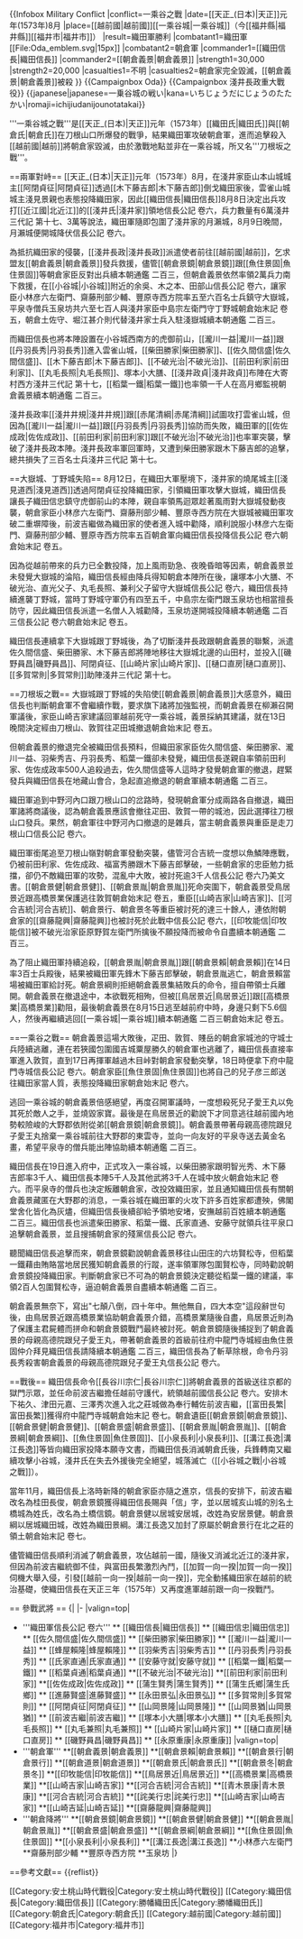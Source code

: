 {{Infobox Military Conflict
|conflict=一乘谷之戰
|date=[[天正_(日本)|天正]]元年(1573年)8月
|place=[[越前國|越前國]][[一乘谷城|一乘谷城]]（今[[福井縣|福井縣]][[福井市|福井市]]）
|result=織田軍勝利
|combatant1=織田軍[[File:Oda_emblem.svg|15px]]
|combatant2=朝倉軍
|commander1=[[織田信長|織田信長]]
|commander2=[[朝倉義景|朝倉義景]]
|strength1=30,000
|strength2=20,000
|casualties1=不明
|casualties2=朝倉家完全毀滅，[[朝倉義景|朝倉義景]]被殺
}}
{{Campaignbox Oda}}
{{Campaignbox 淺井長政重大戰役}}
{{japanese|japanese=一乗谷城の戦い|kana=いちじょうだにじょうのたたかい|romaji=ichijiudanijounotatakai}}

'''一乘谷城之戰'''是[[天正_(日本)|天正]]元年（1573年）[[織田氏|織田氏]]與[[朝倉氏|朝倉氏]]在刀根山口所爆發的戰爭，結果織田軍攻破朝倉軍，進而追擊殺入[[越前國|越前]]將朝倉家毀滅，由於激戰地點並非在一乘谷城，所又名'''刀根坂之戰'''。

==兩軍對峙==
[[天正_(日本)|天正]]元年（1573年）8月，在淺井家臣山本山城城主[[阿閉貞征|阿閉貞征]]透過[[木下藤吉郎|木下藤吉郎]]倒戈織田家後，雲雀山城城主淺見景親也表態投降織田家，因此[[織田信長|織田信長]]8月8日決定出兵攻打[[近江國|北近江]]的[[淺井氏|淺井家]]領地<ref>信長公記 卷六</ref>，兵力數量有6萬<ref>淺井三代記 第十七</ref>、3萬等說法，織田軍隨即包圍了淺井家的月瀨城，8月9日晚間，月瀨城便開城降伏<ref>信長公記 卷六</ref>。

為抵抗織田家的侵襲，[[淺井長政|淺井長政]]派遣使者前往[[越前國|越前]]，乞求盟友[[朝倉義景|朝倉義景]]發兵救援，儘管[[朝倉景鏡|朝倉景鏡]]跟[[魚住景固|魚住景固]]等朝倉家臣反對出兵<ref>續本朝通鑑 二百三</ref>，但朝倉義景依然率領2萬兵力南下救援，在[[小谷城|小谷城]]附近的余吳、木之本、田部山<ref>信長公記 卷六</ref>，讓家臣小林彦六左衛門、齋藤刑部少輔、豐原寺西方院率五至六百名士兵鎮守大嶽城，平泉寺僧兵玉泉坊共六至七百人與淺井家臣中島宗左衛門守丁野城<ref>朝倉始末記 卷五</ref>，朝倉土佐守、堀江甚介則代替淺井家士兵入駐淺嶽城<ref>續本朝通鑑 二百三</ref>。

而織田信長也將本陣設置在小谷城西南方的虎御前山，[[瀧川一益|瀧川一益]]跟[[丹羽長秀|丹羽長秀]]進入雲雀山城，[[柴田勝家|柴田勝家]]、[[佐久間信盛|佐久間信盛]]、[[木下藤吉郎|木下藤吉郎]]、[[不破光治|不破光治]]、[[前田利家|前田利家]]、[[丸毛長照|丸毛長照]]、塚本小大膳、[[淺井政貞|淺井政貞]]布陣在大寄村西方<ref>淺井三代記 第十七</ref>，[[稻葉一鐵|稻葉一鐵]]也率領一千人在高月鄉監視朝倉義景<ref>續本朝通鑑 二百三</ref>。

淺井長政率[[淺井井規|淺井井規]]跟[[赤尾清綱|赤尾清綱]]試圖攻打雲雀山城，但因為[[瀧川一益|瀧川一益]]跟[[丹羽長秀|丹羽長秀]]協防而失敗，織田軍的[[佐佐成政|佐佐成政]]、[[前田利家|前田利家]]跟[[不破光治|不破光治]]也率軍突襲，擊破了淺井長政本陣。淺井長政率軍回軍時，又遭到柴田勝家跟木下藤吉郎的追擊，總共損失了三百名士兵<ref>淺井三代記 第十七</ref>。

==大嶽城、丁野城失陷==
8月12日，在織田大軍壓境下，淺井家的燒尾城主[[淺見道西|淺見道西]]透過阿閉貞征投降織田家，引領織田軍攻擊大嶽城，織田信長讓長子織田信忠鎮守虎御前山的本陣，親自率領馬迴眾趁著風雨對大嶽城發動夜襲，朝倉家臣小林彦六左衛門、齋藤刑部少輔、豐原寺西方院在大嶽城被織田軍攻破二重塀障後，前波吉繼做為織田家的使者進入城中勸降，順利說服小林彦六左衛門、齋藤刑部少輔、豐原寺西方院率五百朝倉軍向織田信長投降<ref>信長公記 卷六</ref><ref>朝倉始末記 卷五</ref>。

因為從越前帶來的兵力已全數投降，加上風雨勁急、夜晚昏暗等因素，朝倉義景並未發覺大嶽城的淪陷，織田信長經由降兵得知朝倉本陣所在後，讓塚本小大膳、不破光治、直光父子、丸毛長照、兼利父子留守大嶽城<ref>信長公記 卷六</ref>，織田信長持續進襲丁野城，當時丁野城守軍仍有四至五千，中島宗左衛門跟玉泉坊也相當擅長防守，因此織田信長派遣一名僧人入城勸降，玉泉坊遂開城投降<ref>續本朝通鑑 二百三</ref><ref>信長公記 卷六</ref><ref>朝倉始末記 卷五</ref>。

織田信長連續拿下大嶽城跟丁野城後，為了切斷淺井長政跟朝倉義景的聯繫，派遣佐久間信盛、柴田勝家、木下藤吉郎將陣地移往大嶽城北邊的山田村，並投入[[磯野員昌|磯野員昌]]、阿閉貞征、[[山崎片家|山崎片家]]、[[樋口直房|樋口直房]]、[[多賀常則|多賀常則]]助陣<ref>淺井三代記 第十七</ref>。

==刀根坂之戰==
大嶽城跟丁野城的失陷使[[朝倉義景|朝倉義景]]大感意外，織田信長也判斷朝倉軍不會繼續作戰，要求旗下諸將加強監視，而朝倉義景在柳瀨召開軍議後，家臣山崎吉家建議回軍越前死守一乘谷城，義景採納其建議，就在13日晚間決定經由刀根山、敦賀往疋田城撤退<ref>朝倉始末記 卷五</ref>。

但朝倉義景的撤退完全被織田信長預料，但織田家家臣佐久間信盛、柴田勝家、瀧川一益、羽柴秀吉、丹羽長秀、稻葉一鐵卻未發覺，織田信長遂親自率領前田利家、佐佐成政率500人追殺過去，佐久間信盛等人這時才發覺朝倉軍的撤退，趕緊發兵與織田信長在地藏山會合，急起直追撤退的朝倉軍<ref>續本朝通鑑 二百三</ref>。

織田軍追到中野河內口跟刀根山口的岔路時，發現朝倉軍分成兩路各自撤退，織田軍諸將商議後，認為朝倉義景應該會撤往疋田、敦賀一帶的城池，因此選擇往刀根山口發兵。果然，朝倉軍往中野河內口撤退的是雜兵，當主朝倉義景與重臣是走刀根山口<ref>信長公記 卷六</ref>。

織田軍銜尾追至刀根山嶺對朝倉軍發動突襲，儘管河合吉統一度想以魚鱗陣應戰，仍被前田利家、佐佐成政、福富秀勝跟木下藤吉郎擊破，一些朝倉家的忠臣勉力抵擋，卻仍不敵織田軍的攻勢，混亂中大敗，被討死逾3千人<ref>信長公記 卷六</ref><ref>乃美文書</ref>。[[朝倉景健|朝倉景健]]、[[朝倉景胤|朝倉景胤]]死命突圍下，朝倉義景受鳥居景近跟高橋景業保護逃往敦賀<ref>朝倉始末記 卷五</ref>，重臣[[山崎吉家|山崎吉家]]、[[河合吉統|河合吉統]]、朝倉景行、朝倉景冬等重臣被討死的達三十餘人，連依附朝倉家的[[齋藤龍興|齋藤龍興]]也被討死於此戰中<ref>信長公記 卷六</ref>，[[印牧能信|印牧能信]]被不破光治家臣原野賀左衛門所擒後不願投降而被命令自盡<ref>續本朝通鑑 二百三</ref>。

為了阻止織田軍持續追殺，[[朝倉景胤|朝倉景胤]]跟[[朝倉景賴|朝倉景賴]]在14日率3百士兵殿後，結果被織田軍先鋒木下藤吉郎擊破，朝倉景胤逃亡，朝倉景賴當場被織田軍給討死。朝倉景綱則拒絕朝倉義景集結敗兵的命令，擅自帶領士兵離開。朝倉義景在撤退途中，本欲戰死相殉，但被[[鳥居景近|鳥居景近]]跟[[高橋景業|高橋景業]]勸阻，最後朝倉義景在8月15日逃至越前府中時，身邊只剩下5.6個人，然後再繼續逃回[[一乘谷城|一乘谷城]]<ref>續本朝通鑑 二百三</ref><ref>朝倉始末記 卷五</ref>。

==一乘谷之戰==
朝倉義景這場大敗後，疋田、敦賀、賤岳的朝倉家城池的守城士兵陸續逃離，連在若狹國包圍國吉城粟屋勝久的朝倉軍也逃離了，織田信長直接率軍進入敦賀，直到17日再揮軍越過木目峠對朝倉家發動突擊，18日時便拿下府中龍門寺城<ref>信長公記 卷六</ref>。朝倉家臣[[魚住景固|魚住景固]]也將自己的兒子彦三郎送往織田家當人質，表態投降織田家<ref>朝倉始末記 卷六</ref>。

逃回一乘谷城的朝倉義景倍感絕望，再度召開軍議時，一度想殺死兒子愛王丸以免其死於敵人之手，並燒毀家寶。最後是在鳥居景近的勸說下才同意逃往越前國內地勢較險峻的大野郡依附從弟[[朝倉景鏡|朝倉景鏡]]。朝倉義景帶著母親高德院跟兒子愛王丸捨棄一乘谷城前往大野郡的東雲寺，並向一向友好的平泉寺送去黃金名畫，希望平泉寺的僧兵能出陣協助<ref>續本朝通鑑 二百三</ref>。

織田信長在19日進入府中，正式攻入一乘谷城，以柴田勝家跟明智光秀、木下藤吉郎率3千人、織田信長本陣5千人及其他武將3千人在城中放火<ref>朝倉始末記 卷六</ref>。而平泉寺的僧兵也決定叛離朝倉家，改投效織田家，並且通知織田信長有關朝倉義景藏匿在大野郡的消息，一乘谷城在織田軍的火攻下許多百姓家都遭殃，佛閣堂舍化皆化為灰燼，但織田信長後續卻給予領地安堵，安撫越前百姓<ref>續本朝通鑑 二百三</ref>。織田信長也派遣柴田勝家、稻葉一鐵、氏家直通、安藤守就領兵往平泉口追擊朝倉義景，並且搜捕朝倉家的殘黨<ref>信長公記 卷六</ref>。

聽聞織田信長追擊而來，朝倉景鏡勸說朝倉義景移往山田庄的六坊賢松寺，但稻葉一鐵藉由賄賂當地居民獲知朝倉義景的行蹤，遂率領軍隊包圍賢松寺，同時勸說朝倉景鏡投降織田家。判斷朝倉家已不可為的朝倉景鏡決定聽從稻葉一鐵的建議，率領2百人包圍賢松寺，逼迫朝倉義景自盡<ref>續本朝通鑑 二百三</ref>。

朝倉義景無奈下，寫出"七顛八倒，四十年中。無他無自，四大本空"這段辭世句後，由鳥居景近跟高橋景業協助朝倉義景介錯，高橋景業隨後自盡，鳥居景近則為了保護主君屍體而拼命和朝倉景鏡戰鬥最終被討死。朝倉景鏡隨後捕捉到了朝倉義景的母親高德院跟兒子愛王丸，帶著朝倉義景的首級前往府中龍門寺城經由魚住景固仲介拜見織田信長請降<ref>續本朝通鑑 二百三</ref>，織田信長為了斬草除根，命令丹羽長秀殺害朝倉義景的母親高德院跟兒子愛王丸<ref>信長公記 卷六</ref>。

==戰後==
織田信長命令[[長谷川宗仁|長谷川宗仁]]將朝倉義景的首級送往京都的獄門示眾，並任命前波吉繼擔任越前守護代，統領越前國<ref>信長公記 卷六</ref>。安排木下祐久、津田元嘉、三澤秀次進入北之莊城做為奉行輔佐前波吉繼，[[富田長繁|富田長繁]]獲得府中龍門寺城<ref>朝倉始末記 卷七</ref>。朝倉遺臣[[朝倉景鏡|朝倉景鏡]]、[[朝倉景健|朝倉景健]]、[[朝倉景盛|朝倉景盛]]、[[朝倉景胤|朝倉景胤]]、[[朝倉景綱|朝倉景綱]]、[[魚住景固|魚住景固]]、[[小泉長利|小泉長利]]、[[溝江長逸|溝江長逸]]等皆向織田家投降<ref>本願寺文書</ref>，而織田信長消滅朝倉氏後，兵鋒轉南又繼續攻擊小谷城，淺井氏在失去外援後完全絕望，城落滅亡（[[小谷城之戰|小谷城之戰]]）。

當年11月，織田信長上洛時新降的朝倉家臣亦隨之進京，信長的安排下，前波吉繼改名為桂田長俊，朝倉景鏡獲得織田信長賜與「信」字，並以居城亥山城的別名土橋城為姓氏，改名為土橋信鏡。朝倉景健以居城安居城，改姓為安居景健。朝倉景綱以居城織田城，改姓為織田景綱。溝江長逸又加封了原屬於朝倉景行在北之莊的領土<ref>朝倉始末記 卷七</ref>。

儘管織田信長順利消滅了朝倉義景，攻佔越前一國，隨後又消滅北近江的淺井家，但因為前波吉繼統御不佳，與富田長繁激烈內鬥，[[加賀一向一揆|加賀一向一揆]]伺機大舉入侵，引發[[越前一向一揆|越前一向一揆]]，完全動搖織田家在越前的統治基礎，使織田信長在天正三年（1575年）又再度進軍越前跟一向一揆戰鬥。

== 參戰武將 ==
{|
|-
|valign=top|
* '''織田軍<ref>信長公記 卷六</ref>'''
** [[織田信長|織田信長]]
** [[織田信忠|織田信忠]]
** [[佐久間信盛|佐久間信盛]]
** [[柴田勝家|柴田勝家]]
** [[瀧川一益|瀧川一益]]
** [[蜂屋賴隆|蜂屋賴隆]]
** [[羽柴秀吉|羽柴秀吉]]
** [[丹羽長秀|丹羽長秀]]
** [[氏家直通|氏家直通]]
** [[安藤守就|安藤守就]]
** [[稻葉一鐵|稻葉一鐵]]
** [[稻葉貞通|稻葉貞通]]
**[[不破光治|不破光治]]
**[[前田利家|前田利家]]
**[[佐佐成政|佐佐成政]]
** [[蒲生賢秀|蒲生賢秀]]
** [[蒲生氏鄉|蒲生氏鄉]]
** [[進藤賢盛|進藤賢盛]]
** [[永田景弘|永田景弘]]
** [[多賀常則|多賀常則]]
** [[阿閉貞征|阿閉貞征]]
** [[山岡景隆|山岡景隆]]
** [[山岡景猶|山岡景猶]]
** [[前波吉繼|前波吉繼]]
** [[塚本小大膳|塚本小大膳]]
** [[丸毛長照|丸毛長照]]
** [[丸毛兼照|丸毛兼照]]
** [[山崎片家|山崎片家]]
** [[樋口直房|樋口直房]]
** [[磯野員昌|磯野員昌]]
** [[永原重康|永原重康]]
|valign=top|
* '''朝倉軍'''
**[[朝倉義景|朝倉義景]]
**[[朝倉景賴|朝倉景賴]]
**[[朝倉景行|朝倉景行]]
**[[朝倉道景|朝倉道景]]
**[[朝倉景氏|朝倉景氏]]
**[[朝倉景冬|朝倉景冬]]
**[[印牧能信|印牧能信]]
**[[鳥居景近|鳥居景近]]
**[[高橋景業|高橋景業]]
**[[山崎吉家|山崎吉家]]
**[[河合吉統|河合吉統]]
**[[青木景康|青木景康]]
**[[河合吉統|河合吉統]]
**[[詫美行忠|詫美行忠]]
**[[山崎吉家|山崎吉家]]
**[[山崎吉延|山崎吉延]]
**[[齋藤龍興|齋藤龍興]]
* '''朝倉降將'''
**[[朝倉景鏡|朝倉景鏡]]
**[[朝倉景健|朝倉景健]]
**[[朝倉景胤|朝倉景胤]]
**[[朝倉景盛|朝倉景盛]]
**[[朝倉景綱|朝倉景綱]]
**[[魚住景固|魚住景固]]
**[[小泉長利|小泉長利]]
**[[溝江長逸|溝江長逸]]
**小林彥六左衛門
**齋藤刑部少輔
**豐原寺西方院
**玉泉坊
|}

==參考文獻==
{{reflist}}

[[Category:安土桃山時代戰役|Category:安土桃山時代戰役]]
[[Category:織田信長|Category:織田信長]]
[[Category:勝幡織田氏|Category:勝幡織田氏]]
[[Category:朝倉氏|Category:朝倉氏]]
[[Category:越前國|Category:越前國]]
[[Category:福井市|Category:福井市]]